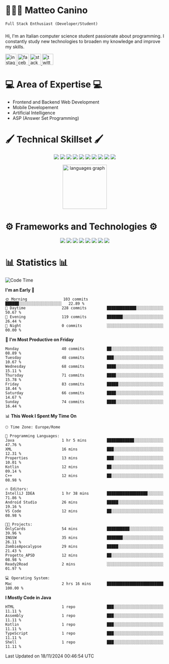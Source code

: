 # 🧑🏻‍💻 Matteo Canino
``Full Stack Enthusiast (Developer/Student)``

###
Hi, I'm an Italian computer science student passionate about programming. I constantly study new technologies to broaden my knowledge and improve my skills.
<div align="left">
  <a href="https://www.instagram.com/matteo.canino?igsh=MWFtNmo0dWFkZTBxNA%3D%3D&utm_source=qr" target="_blank">
    <img src="https://img.shields.io/static/v1?message=Instagram&logo=instagram&label=&color=E4405F&logoColor=white&labelColor=&style=for-the-badge" height="35" alt="instagram logo"  />
  </a>
  <a href="https://www.facebook.com/share/GpwWiXsdn3oX2TKS/?mibextid=LQQJ4d" target="_blank">
    <img src="https://img.shields.io/static/v1?message=Facebook&logo=facebook&label=&color=1877F2&logoColor=white&labelColor=&style=for-the-badge" height="35" alt="facebook logo"  />
  </a>
  <a href="https://stackoverflow.com/users/12993439/matte18-ita" target="_blank">
    <img src="https://img.shields.io/static/v1?message=Stackoverflow&logo=stackoverflow&label=&color=FE7A16&logoColor=white&labelColor=&style=for-the-badge" height="35" alt="stackoverflow logo"  />
  </a>
  <a href="https://www.gamepix.com/play/speed-racer" target="_blank">
    <img src="https://img.shields.io/static/v1?message=SpeedRacer&logo=twitter&label=&color=c52417&logoColor=white&labelColor=&style=for-the-badge" height="35" alt="twitter logo"  />
  </a>
</div>

###

# 💻 Area of ​​Expertise 💻
<ul>
  <li>Frontend and Backend Web Development</li>
  <li>Mobile Developement</li>
  <li>Artificial Intelligence</li>
  <li>ASP (Answer Set Programming)</li>
</ul>

# 🖌️ Technical Skillset 🖌️

<p align="center">
  <img src="https://img.shields.io/badge/Python-3776AB?style=for-the-badge&logo=python&logoColor=white" />
  <img src="https://img.shields.io/badge/Java-ED8B00?style=for-the-badge&logo=openjdk&logoColor=white" />
  <img src="https://img.shields.io/badge/HTML5-E34F26?style=for-the-badge&logo=html5&logoColor=white" />
  <img src="https://img.shields.io/badge/CSS3-1572B6?style=for-the-badge&logo=css3&logoColor=white" />
  <img src="https://img.shields.io/badge/Kotlin-7F52FF?style=for-the-badge&logo=kotlin&logoColor=white" />
  <img src="https://img.shields.io/badge/TypeScript-3178C6?style=for-the-badge&logo=typescript&logoColor=white" />
  <img src="https://img.shields.io/badge/JavaScript-F7DF1E?style=for-the-badge&logo=javascript&logoColor=black" />
  <img src="https://img.shields.io/badge/Perl-020202?style=for-the-badge&logo=perl&logoColor=white" />
  <img src="https://img.shields.io/badge/C%2B%2B-00599C?style=for-the-badge&logo=c%2B%2B&logoColor=white" />
  <img src="https://img.shields.io/badge/Assembly-6E4C13?style=for-the-badge&logo=assemblyscript&logoColor=white" />
</p>

<div align="center">
  <img src="https://github-readme-stats.vercel.app/api/top-langs?username=matte18it&locale=en&hide_title=false&layout=compact&card_width=320&langs_count=5&theme=dracula&hide_border=true" height="140" alt="languages graph"  />
</div>

# ⚙️ Frameworks and Technologies ⚙️
<p align="center">
  <img src="https://img.shields.io/badge/Spring-6DB33F?style=for-the-badge&logo=spring&logoColor=white" />
  <img src="https://img.shields.io/badge/Angular-DD0031?style=for-the-badge&logo=angular&logoColor=white" />
  <img src="https://img.shields.io/badge/MySQL-4479A1?style=for-the-badge&logo=mysql&logoColor=white" />
  <img src="https://img.shields.io/badge/PostgreSQL-336791?style=for-the-badge&logo=postgresql&logoColor=white" />
  <img src="https://img.shields.io/badge/MongoDB-47A248?style=for-the-badge&logo=mongodb&logoColor=white" />
  <img src="https://img.shields.io/badge/Ionic-3880FF?style=for-the-badge&logo=ionic&logoColor=white" />
  <img src="https://img.shields.io/badge/Docker-2496ED?style=for-the-badge&logo=docker&logoColor=white" />
  <img src="https://img.shields.io/badge/Jetpack_Compose-0095D8?style=for-the-badge&logo=jetpack-compose&logoColor=white" />
</p>

# 📊 Statistics 📊
<!--START_SECTION:waka-->
![Code Time](http://img.shields.io/badge/Code%20Time-2%20hrs%2030%20mins-blue)

**I'm an Early 🐤** 

```text
🌞 Morning                103 commits         ██████░░░░░░░░░░░░░░░░░░░   22.89 % 
🌆 Daytime                228 commits         █████████████░░░░░░░░░░░░   50.67 % 
🌃 Evening                119 commits         ███████░░░░░░░░░░░░░░░░░░   26.44 % 
🌙 Night                  0 commits           ░░░░░░░░░░░░░░░░░░░░░░░░░   00.00 % 
```
📅 **I'm Most Productive on Friday** 

```text
Monday                   40 commits          ██░░░░░░░░░░░░░░░░░░░░░░░   08.89 % 
Tuesday                  48 commits          ███░░░░░░░░░░░░░░░░░░░░░░   10.67 % 
Wednesday                68 commits          ████░░░░░░░░░░░░░░░░░░░░░   15.11 % 
Thursday                 71 commits          ████░░░░░░░░░░░░░░░░░░░░░   15.78 % 
Friday                   83 commits          █████░░░░░░░░░░░░░░░░░░░░   18.44 % 
Saturday                 66 commits          ████░░░░░░░░░░░░░░░░░░░░░   14.67 % 
Sunday                   74 commits          ████░░░░░░░░░░░░░░░░░░░░░   16.44 % 
```


📊 **This Week I Spent My Time On** 

```text
🕑︎ Time Zone: Europe/Rome

💬 Programming Languages: 
Java                     1 hr 5 mins         ████████████░░░░░░░░░░░░░   47.76 % 
XML                      16 mins             ███░░░░░░░░░░░░░░░░░░░░░░   12.31 % 
Properties               13 mins             ███░░░░░░░░░░░░░░░░░░░░░░   10.01 % 
Kotlin                   12 mins             ██░░░░░░░░░░░░░░░░░░░░░░░   09.14 % 
C++                      12 mins             ██░░░░░░░░░░░░░░░░░░░░░░░   08.98 % 

🔥 Editors: 
IntelliJ IDEA            1 hr 38 mins        ██████████████████░░░░░░░   71.86 % 
Android Studio           26 mins             █████░░░░░░░░░░░░░░░░░░░░   19.16 % 
VS Code                  12 mins             ██░░░░░░░░░░░░░░░░░░░░░░░   08.98 % 

🐱‍💻 Projects: 
OnlyCards                54 mins             ██████████░░░░░░░░░░░░░░░   39.96 % 
INGSW                    35 mins             ███████░░░░░░░░░░░░░░░░░░   26.11 % 
ZombieApocalypse         29 mins             █████░░░░░░░░░░░░░░░░░░░░   21.43 % 
Progetto_APSD            12 mins             ██░░░░░░░░░░░░░░░░░░░░░░░   08.98 % 
Ready2Road               2 mins              ░░░░░░░░░░░░░░░░░░░░░░░░░   01.97 % 

💻 Operating System: 
Mac                      2 hrs 16 mins       █████████████████████████   100.00 % 
```

**I Mostly Code in Java** 

```text
HTML                     1 repo              ███░░░░░░░░░░░░░░░░░░░░░░   11.11 % 
Assembly                 1 repo              ███░░░░░░░░░░░░░░░░░░░░░░   11.11 % 
Kotlin                   1 repo              ███░░░░░░░░░░░░░░░░░░░░░░   11.11 % 
TypeScript               1 repo              ███░░░░░░░░░░░░░░░░░░░░░░   11.11 % 
Shell                    1 repo              ███░░░░░░░░░░░░░░░░░░░░░░   11.11 % 
```




 Last Updated on 18/11/2024 00:46:54 UTC
<!--END_SECTION:waka-->
